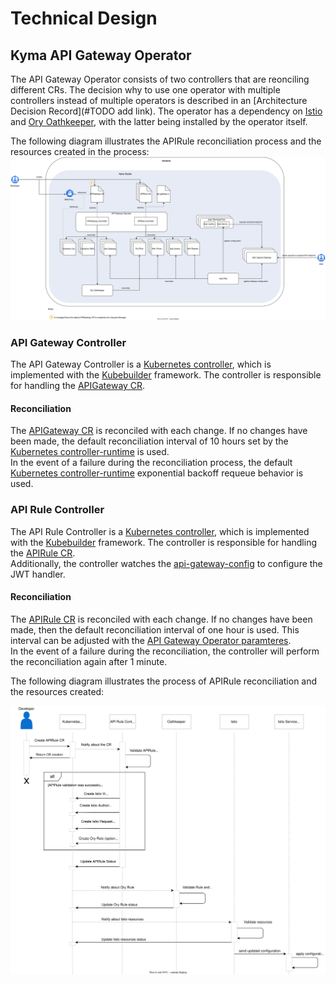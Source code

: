 # Technical Design

## Kyma API Gateway Operator

The API Gateway Operator consists of two controllers that are reonciling different CRs. The decision why to use one operator with multiple controllers instead of multiple operators is described in an [Architecture Decision Record](#TODO add link).
The operator has a dependency on [Istio](https://istio.io/) and [Ory Oathkeeper](https://www.ory.sh/docs/oathkeeper), with the latter being installed by the operator itself.

The following diagram illustrates the APIRule reconciliation process and the resources created in the process:
![Kyma API Gateway Overview](../assets/operator-contributor-skr-overview.svg)

### API Gateway Controller

The API Gateway Controller is a [Kubernetes controller](https://kubernetes.io/docs/concepts/architecture/controller/), which is implemented with the [Kubebuilder](https://book.kubebuilder.io/) framework. 
The controller is responsible for handling the [APIGateway CR](../user/03-technical-reference/custom-resources/apigateway/01-30-apigateway-custom-resource.md).

#### Reconciliation
The [APIGateway CR](../user/03-technical-reference/custom-resources/apirule/01-40-apirule-custom-resource.md) is reconciled with each change. If no changes have been made, the default reconciliation interval 
of 10 hours set by the [Kubernetes controller-runtime](https://pkg.go.dev/sigs.k8s.io/controller-runtime) is used.  
In the event of a failure during the reconciliation process, the default [Kubernetes controller-runtime](https://pkg.go.dev/sigs.k8s.io/controller-runtime) exponential backoff requeue behavior is used.

### API Rule Controller

The API Rule Controller is a [Kubernetes controller](https://kubernetes.io/docs/concepts/architecture/controller/), which is implemented with the [Kubebuilder](https://book.kubebuilder.io/) framework. 
The controller is responsible for handling the [APIRule CR](../user/03-technical-reference/custom-resources/apirule/01-40-apirule-custom-resource.md).  
Additionally, the controller watches the [api-gateway-config](../user/03-technical-reference/custom-resources/apirule/01-40-apirule-custom-resource.md#jwt-access-strategy) to configure the JWT handler.

#### Reconciliation
The [APIRule CR](../user/03-technical-reference/custom-resources/apirule/01-40-apirule-custom-resource.md) is reconciled with each change. If no changes have been made, then the default reconciliation interval of one hour is used. 
This interval can be adjusted with the [API Gateway Operator paramteres](../user/03-technical-reference/configuration-parameters/01-10-api-gateway-operator-parameters.md).  
In the event of a failure during the reconciliation, the controller will perform the reconciliation again after 1 minute.

The following diagram illustrates the process of APIRule reconciliation and the resources created:

![APIRule CR Reconciliation](../assets/api-rule-reconciliation-sequence.svg)
